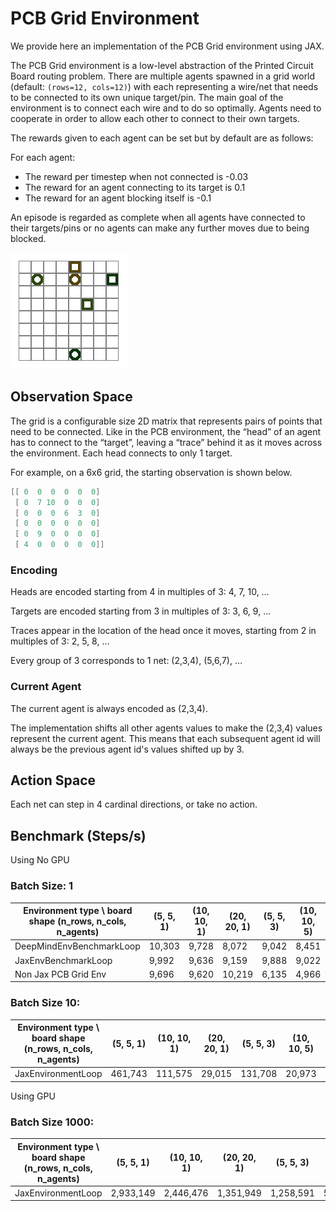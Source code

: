 # PCB Grid Environment

We provide here an implementation of the PCB Grid environment using JAX.

The PCB Grid environment is a low-level abstraction of the Printed Circuit Board routing problem.
There are multiple agents spawned in a grid world (default: `(rows=12, cols=12)`) with each representing a wire/net that needs to
be connected to its own unique target/pin. The main goal of the environment is to connect each wire and to do so optimally.
Agents need to cooperate in order to allow each other to connect to their own targets.

The rewards given to each agent can be set but by default are as follows:

For each agent:
- The reward per timestep when not connected is -0.03
- The reward for an agent connecting to its target is 0.1
- The reward for an agent blocking itself is -0.1

An episode is regarded as complete when all agents have connected to their targets/pins
or no agents can make any further moves due to being blocked.

![PCB Example](../../../docs/img/pcb_rollout.gif)

## Observation Space

The grid is a configurable size 2D matrix that represents pairs of points that need to be connected. Like in the PCB environment, the “head” of an agent has to connect to the “target”, leaving a “trace” behind it as it moves across the environment. Each head connects to only 1 target.

For example, on a 6x6 grid, the starting observation is shown below.

```java
[[ 0  0  0  0  0  0]
 [ 0  7 10  0  0  0]
 [ 0  0  0  6  3  0]
 [ 0  0  0  0  0  0]
 [ 0  9  0  0  0  0]
 [ 4  0  0  0  0  0]]
```


### Encoding

Heads are encoded starting from 4 in multiples of 3: 4, 7, 10, …

Targets are encoded starting from 3 in multiples of 3: 3, 6, 9, …

Traces appear in the location of the head once it moves, starting from 2 in multiples of 3: 2, 5, 8, …

Every group of 3 corresponds to 1 net: (2,3,4), (5,6,7), …

### Current Agent

The current agent is always encoded as (2,3,4).

The implementation shifts all other agents values to make the (2,3,4) values represent the current agent. This means that each subsequent agent id will always be the previous agent id's values shifted up by 3.

## Action Space

Each net can step in 4 cardinal directions, or take no action.



## Benchmark (Steps/s)

Using No GPU

### Batch Size: 1
| **Environment type \ board shape (n_rows, n_cols, n_agents)** | **(5, 5, 1)** | **(10, 10, 1)** | **(20, 20, 1)** | **(5, 5, 3)** | **(10, 10, 5)** | **(20, 20, 7)** |
|---------------------------------------------------------------|---------------|-----------------|-----------------|---------------|-----------------|-----------------|
| DeepMindEnvBenchmarkLoop                                      | 10,303         | 9,728            | 8,072            | 9,042          | 8,451            | 4,910            |
| JaxEnvBenchmarkLoop                                           | 9,992          | 9,636            | 9,159            | 9,888          | 9,022            | 4,826            |
| Non Jax PCB Grid Env                                          | 9,696          | 9,620            | 10,219           | 6,135          | 4,966            | 3,668            |


### Batch Size 10:
| Environment type \ board shape (n_rows, n_cols, n_agents) | (5, 5, 1) | (10, 10, 1) | (20, 20, 1) | (5, 5, 3) | (10, 10, 5) | (20, 20, 7) |
|-----------------------------------------------------------|-----------|-------------|-------------|-----------|-------------|-------------|
| JaxEnvironmentLoop                                        | 461,743    | 111,575      | 29,015       | 131,708    | 20,973       | 3,316        |


Using GPU

### Batch Size 1000:
| Environment type \ board shape (n_rows, n_cols, n_agents) | (5, 5, 1) | (10, 10, 1) | (20, 20, 1) | (5, 5, 3) | (10, 10, 5) | (20, 20, 7) |
|-----------------------------------------------------------|-----------|-------------|-------------|-----------|-------------|-------------|
| JaxEnvironmentLoop                                        | 2,933,149   | 2,446,476     | 1,351,949     | 1,258,591   | 592,582      | 222,688      |
